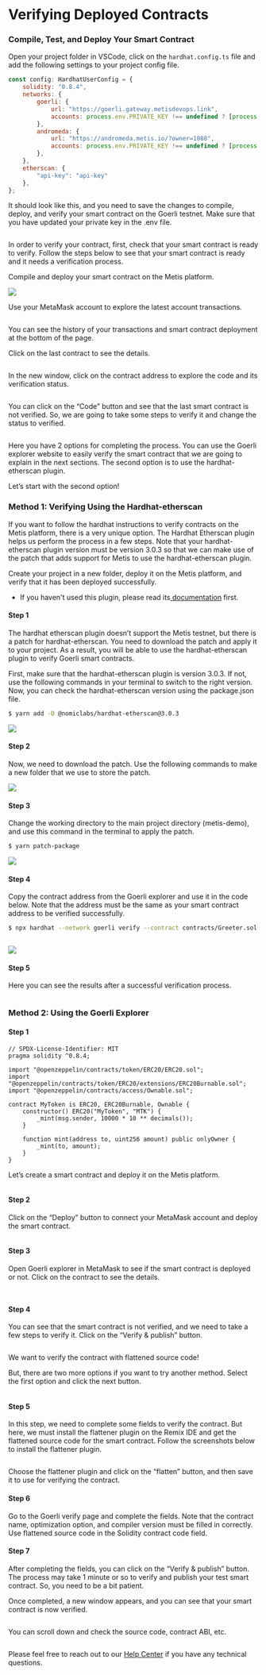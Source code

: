 # Verifying Deployed Contracts

### Compile, Test, and Deploy Your Smart Contract <a href="#_vb5pw17j4e2y" id="_vb5pw17j4e2y"></a>

Open your project folder in VSCode, click on the `hardhat.config.ts` file and add the following settings to your project config file.

```javascript
const config: HardhatUserConfig = {
    solidity: "0.8.4",
    networks: {
        goerli: {
            url: "https://goerli.gateway.metisdevops.link",
            accounts: process.env.PRIVATE_KEY !== undefined ? [process.env.PRIVATE_KEY] : [],
        },
        andromeda: {
            url: "https://andromeda.metis.io/?owner=1088",
            accounts: process.env.PRIVATE_KEY !== undefined ? [process.env.PRIVATE_KEY] : [],
        },
    },
    etherscan: {
        "api-key": "api-key"
    },
};
```

It should look like this, and you need to save the changes to compile, deploy, and verify your smart contract on the Goerli testnet. Make sure that you have updated your private key in the .env file.

<figure><img src="../.gitbook/assets/image (36).png" alt=""><figcaption></figcaption></figure>

In order to verify your contract, first, check that your smart contract is ready to verify. Follow the steps below to see that your smart contract is ready and it needs a verification process.

Compile and deploy your smart contract on the Metis platform.

![](../.gitbook/assets/1)

Use your MetaMask account to explore the latest account transactions.

<figure><img src="../.gitbook/assets/image (44).png" alt=""><figcaption></figcaption></figure>

You can see the history of your transactions and smart contract deployment at the bottom of the page.

Click on the last contract to see the details.

<figure><img src="../.gitbook/assets/image (70).png" alt=""><figcaption></figcaption></figure>

In the new window, click on the contract address to explore the code and its verification status.

<figure><img src="../.gitbook/assets/image (12).png" alt=""><figcaption></figcaption></figure>

You can click on the “Code” button and see that the last smart contract is not verified. So, we are going to take some steps to verify it and change the status to verified.

<figure><img src="../.gitbook/assets/image (13).png" alt=""><figcaption></figcaption></figure>

Here you have 2 options for completing the process. You can use the Goerli explorer website to easily verify the smart contract that we are going to explain in the next sections. The second option is to use the hardhat-etherscan plugin.

Let’s start with the second option!

### Method 1: Verifying Using the Hardhat-etherscan <a href="#_a1dwahi9antp" id="_a1dwahi9antp"></a>

If you want to follow the hardhat instructions to verify contracts on the Metis platform, there is a very unique option. The Hardhat Etherscan plugin helps us perform the process in a few steps. Note that your hardhat-etherscan plugin version must be version 3.0.3 so that we can make use of the patch that adds support for Metis to use the hardhat-etherscan plugin.

Create your project in a new folder, deploy it on the Metis platform, and verify that it has been deployed successfully.

* If you haven't used this plugin, please read its[ documentation](https://hardhat.org/plugins/nomiclabs-hardhat-etherscan.html) first.

#### Step 1 <a href="#_8ny9fmq1vqwt" id="_8ny9fmq1vqwt"></a>

The hardhat etherscan plugin doesn’t support the Metis testnet, but there is a patch for hardhat-etherscan. You need to download the patch and apply it to your project. As a result, you will be able to use the hardhat-etherscan plugin to verify Goerli smart contracts.

First, make sure that the hardhat-etherscan plugin is version 3.0.3. If not, use the following commands in your terminal to switch to the right version. Now, you can check the hardhat-etherscan version using the package.json file.

```bash
$ yarn add -D @nomiclabs/hardhat-etherscan@3.0.3
```

![](<../.gitbook/assets/7 (3)>)

#### Step 2 <a href="#_2450fsslvqog" id="_2450fsslvqog"></a>

Now, we need to download the patch. Use the following commands to make a new folder that we use to store the patch.

![](../.gitbook/assets/8)

#### Step 3 <a href="#_7g47wm8a2bx7" id="_7g47wm8a2bx7"></a>

Change the working directory to the main project directory (metis-demo), and use this command in the terminal to apply the patch.

```bash
$ yarn patch-package
```

![](<../.gitbook/assets/9 (11) (1)>)

#### Step 4 <a href="#_z9vaiqicsmb5" id="_z9vaiqicsmb5"></a>

Copy the contract address from the Goerli explorer and use it in the code below. Note that the address must be the same as your smart contract address to be verified successfully.

```bash
$ npx hardhat --network goerli verify --contract contracts/Greeter.sol:Greeter 0xf49e7dB67528Bb857BEb67d881274c39d418e0Bd 'Hello, Hardhat!'
```

<figure><img src="../.gitbook/assets/image (71).png" alt=""><figcaption></figcaption></figure>

![](<../.gitbook/assets/11 (2) (1)>)

#### Step 5 <a href="#_okzaevxntgge" id="_okzaevxntgge"></a>

Here you can see the results after a successful verification process.

<figure><img src="../.gitbook/assets/image (76).png" alt=""><figcaption></figcaption></figure>

### Method 2: Using the Goerli Explorer <a href="#_c9gw8b2b62bn" id="_c9gw8b2b62bn"></a>

#### Step 1 <a href="#_mwfo5whab4zs" id="_mwfo5whab4zs"></a>

```solidity
// SPDX-License-Identifier: MIT
pragma solidity ^0.8.4;

import "@openzeppelin/contracts/token/ERC20/ERC20.sol";
import "@openzeppelin/contracts/token/ERC20/extensions/ERC20Burnable.sol";
import "@openzeppelin/contracts/access/Ownable.sol";

contract MyToken is ERC20, ERC20Burnable, Ownable {
    constructor() ERC20("MyToken", "MTK") {
        _mint(msg.sender, 10000 * 10 ** decimals());
    }

    function mint(address to, uint256 amount) public onlyOwner {
        _mint(to, amount);
    }
}
```

Let’s create a smart contract and deploy it on the Metis platform.

<figure><img src="../.gitbook/assets/image (74).png" alt=""><figcaption></figcaption></figure>

#### Step 2 <a href="#_mk5top3xdczv" id="_mk5top3xdczv"></a>

Click on the “Deploy” button to connect your MetaMask account and deploy the smart contract.

<figure><img src="../.gitbook/assets/image (72).png" alt=""><figcaption></figcaption></figure>

#### Step 3 <a href="#_eo39r9aykwe6" id="_eo39r9aykwe6"></a>

Open Goerli explorer in MetaMask to see if the smart contract is deployed or not. Click on the contract to see the details.

<figure><img src="../.gitbook/assets/image (75).png" alt=""><figcaption></figcaption></figure>

<figure><img src="../.gitbook/assets/image (19).png" alt=""><figcaption></figcaption></figure>

#### Step 4 <a href="#_x7bj14n9bidh" id="_x7bj14n9bidh"></a>

You can see that the smart contract is not verified, and we need to take a few steps to verify it. Click on the “Verify & publish” button.

<figure><img src="../.gitbook/assets/image (78).png" alt=""><figcaption></figcaption></figure>

We want to verify the contract with flattened source code!

But, there are two more options if you want to try another method. Select the first option and click the next button.

<figure><img src="../.gitbook/assets/image (21).png" alt=""><figcaption></figcaption></figure>

#### Step 5 <a href="#_toipv3tql8or" id="_toipv3tql8or"></a>

In this step, we need to complete some fields to verify the contract. But here, we must install the flattener plugin on the Remix IDE and get the flattened source code for the smart contract. Follow the screenshots below to install the flattener plugin.

<figure><img src="../.gitbook/assets/image (26).png" alt=""><figcaption></figcaption></figure>

Choose the flattener plugin and click on the “flatten” button, and then save it to use for verifying the contract.

#### Step 6 <a href="#_ps4rl8owqf69" id="_ps4rl8owqf69"></a>

Go to the Goerli verify page and complete the fields. Note that the contract name, optimization option, and compiler version must be filled in correctly. Use flattened source code in the Solidity contract code field.

#### Step 7 <a href="#_j4kgohygm9yj" id="_j4kgohygm9yj"></a>

After completing the fields, you can click on the “Verify & publish” button. The process may take 1 minute or so to verify and publish your test smart contract. So, you need to be a bit patient.

Once completed, a new window appears, and you can see that your smart contract is now verified.

<figure><img src="../.gitbook/assets/image (29).png" alt=""><figcaption></figcaption></figure>

You can scroll down and check the source code, contract ABI, etc.

<figure><img src="../.gitbook/assets/image (69).png" alt=""><figcaption></figcaption></figure>

Please feel free to reach out to our [Help Center](https://metisdao.atlassian.net/servicedesk/customer/portals) if you have any technical questions.
